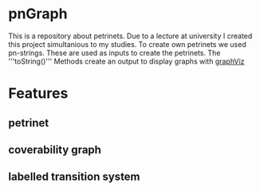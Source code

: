 # pnGraph

This is a repository about petrinets. Due to a lecture at university I created this project simultanious to my studies.
To create own petrinets we used pn-strings. These are used as inputs to create the petrinets.
The '''toString()''' Methods create an output to display graphs with [graphViz](http://www.graphviz.org/) 

# Features
## petrinet

## coverability graph

## labelled transition system
